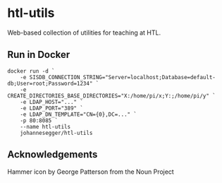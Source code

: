 # htl-utils
Web-based collection of utilities for teaching at HTL.

## Run in Docker
```
docker run -d `
    -e SISDB_CONNECTION_STRING="Server=localhost;Database=default-db;User=root;Password=1234" `
    -e CREATE_DIRECTORIES_BASE_DIRECTORIES="X:/home/pi/x;Y:;/home/pi/y" `
    -e LDAP_HOST="..." `
    -e LDAP_PORT="389" `
    -e LDAP_DN_TEMPLATE="CN={0},DC=..." `
    -p 80:8085 `
    --name htl-utils
    johannesegger/htl-utils

```

## Acknowledgements
Hammer icon by George Patterson from the Noun Project